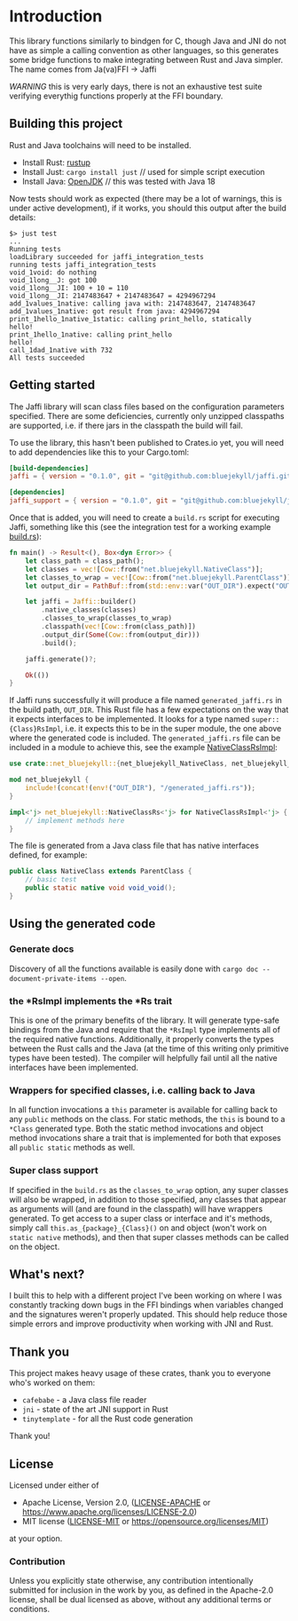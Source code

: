 # Introduction

This library functions similarly to bindgen for C, though Java and JNI do not have as simple a calling convention as other languages, so this generates some bridge functions to make integrating between Rust and Java simpler. The name comes from Ja(va)FFI -> Jaffi

*WARNING* this is very early days, there is not an exhaustive test suite verifying everythig functions properly at the FFI boundary.

## Building this project

Rust and Java toolchains will need to be installed.

- Install Rust: [rustup](https://rustup.rs/)
- Install Just: `cargo install just` // used for simple script execution
- Install Java: [OpenJDK](https://jdk.java.net/18/) // this was tested with Java 18

Now tests should work as expected (there may be a lot of warnings, this is under active development), if it works, you should this output after the build details:

```shell
$> just test
...
Running tests
loadLibrary succeeded for jaffi_integration_tests
running tests jaffi_integration_tests
void_1void: do nothing
void_1long__J: got 100
void_1long__JI: 100 + 10 = 110
void_1long__JI: 2147483647 + 2147483647 = 4294967294
add_1values_1native: calling java with: 2147483647, 2147483647
add_1values_1native: got result from java: 4294967294
print_1hello_1native_1static: calling print_hello, statically
hello!
print_1hello_1native: calling print_hello
hello!
call_1dad_1native with 732
All tests succeeded
```

## Getting started

The Jaffi library will scan class files based on the configuration parameters specified. There are some deficiencies, currently only unzipped classpaths are supported, i.e. if there jars in the classpath the build will fail.

To use the library, this hasn't been published to Crates.io yet, you will need to add dependencies like this to your Cargo.toml:

```toml
[build-dependencies]
jaffi = { version = "0.1.0", git = "git@github.com:bluejekyll/jaffi.git", branch = "main" }

[dependencies]
jaffi_support = { version = "0.1.0", git = "git@github.com:bluejekyll/jaffi.git", branch = "main" }
```

Once that is added, you will need to create a `build.rs` script for executing Jaffi, something like this (see the integration test for a working example [build.rs](https://github.com/bluejekyll/jaffi/blob/084db8c2478bbb43343c4661dafb968f9289575e/integration_tests/build.rs)):

```rust
fn main() -> Result<(), Box<dyn Error>> {
    let class_path = class_path();
    let classes = vec![Cow::from("net.bluejekyll.NativeClass")];
    let classes_to_wrap = vec![Cow::from("net.bluejekyll.ParentClass")];
    let output_dir = PathBuf::from(std::env::var("OUT_DIR").expect("OUT_DIR not set"));

    let jaffi = Jaffi::builder()
        .native_classes(classes)
        .classes_to_wrap(classes_to_wrap)
        .classpath(vec![Cow::from(class_path)])
        .output_dir(Some(Cow::from(output_dir)))
        .build();

    jaffi.generate()?;

    Ok(())
}
```

If Jaffi runs successfully it will produce a file named `generated_jaffi.rs` in the build path, `OUT_DIR`. This Rust file has a few expectations on the way that it expects interfaces to be implemented. It looks for a type named `super::{Class}RsImpl`, i.e. it expects this to be in the super module, the one above where the generated code is included. The `generated_jaffi.rs` file can be included in a module to achieve this, see the example [NativeClassRsImpl](https://github.com/bluejekyll/jaffi/blob/084db8c2478bbb43343c4661dafb968f9289575e/integration_tests/src/lib.rs#L5-L13):

```rust
use crate::net_bluejekyll::{net_bluejekyll_NativeClass, net_bluejekyll_NativeClassClass};

mod net_bluejekyll {
    include!(concat!(env!("OUT_DIR"), "/generated_jaffi.rs"));
}

impl<'j> net_bluejekyll::NativeClassRs<'j> for NativeClassRsImpl<'j> {
    // implement methods here
}
```

The file is generated from a Java class file that has native interfaces defined, for example:

```java
public class NativeClass extends ParentClass {
    // basic test
    public static native void void_void();
}
```

## Using the generated code

### Generate docs

Discovery of all the functions available is easily done with `cargo doc --document-private-items --open`.

### the \*RsImpl implements the \*Rs trait

This is one of the primary benefits of the library. It will generate type-safe bindings from the Java and require that the `*RsImpl` type implements all of the required native functions. Additionally, it properly converts the types between the Rust calls and the Java (at the time of this writing only primitive types have been tested). The compiler will helpfully fail until all the native interfaces have been implemented.

### Wrappers for specified classes, i.e. calling back to Java

In all function invocations a `this` parameter is available for calling back to any `public` methods on the class. For static methods, the `this` is bound to a `*Class` generated type. Both the static method invocations and object method invocations share a trait that is implemented for both that exposes all `public static` methods as well.

### Super class support

If specified in the `build.rs` as the `classes_to_wrap` option, any super classes will also be wrapped, in addition to those specified, any classes that appear as arguments will (and are found in the classpath) will have wrappers generated. To get access to a super class or interface and it's methods, simply call `this.as_{package}_{Class}()` on and object (won't work on `static native` methods), and then that super classes methods can be called on the object.

## What's next?

I built this to help with a different project I've been working on where I was constantly tracking down bugs in the FFI bindings when variables changed and the signatures weren't properly updated. This should help reduce those simple errors and improve productivity when working with JNI and Rust.

## Thank you

This project makes heavy usage of these crates, thank you to everyone who's worked on them:

- `cafebabe` - a Java class file reader
- `jni` - state of the art JNI support in Rust
- `tinytemplate` - for all the Rust code generation

Thank you!

## License

Licensed under either of

- Apache License, Version 2.0, ([LICENSE-APACHE](LICENSE-APACHE) or <https://www.apache.org/licenses/LICENSE-2.0>)
- MIT license ([LICENSE-MIT](LICENSE-MIT) or <https://opensource.org/licenses/MIT>)

at your option.

### Contribution

Unless you explicitly state otherwise, any contribution intentionally
submitted for inclusion in the work by you, as defined in the Apache-2.0
license, shall be dual licensed as above, without any additional terms or
conditions.
